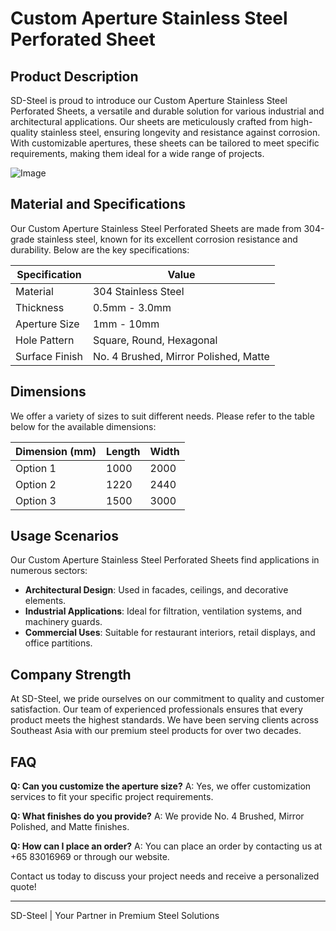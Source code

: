 # Custom Aperture Stainless Steel Perforated Sheet

## Product Description
SD-Steel is proud to introduce our Custom Aperture Stainless Steel Perforated Sheets, a versatile and durable solution for various industrial and architectural applications. Our sheets are meticulously crafted from high-quality stainless steel, ensuring longevity and resistance against corrosion. With customizable apertures, these sheets can be tailored to meet specific requirements, making them ideal for a wide range of projects.

![Image](https://github.com/user-attachments/assets/2567258e-e124-4816-932d-1809bd27ef0b)

## Material and Specifications
Our Custom Aperture Stainless Steel Perforated Sheets are made from 304-grade stainless steel, known for its excellent corrosion resistance and durability. Below are the key specifications:

| Specification | Value |
|---------------|-------|
| Material      | 304 Stainless Steel |
| Thickness     | 0.5mm - 3.0mm |
| Aperture Size | 1mm - 10mm |
| Hole Pattern  | Square, Round, Hexagonal |
| Surface Finish| No. 4 Brushed, Mirror Polished, Matte |

## Dimensions
We offer a variety of sizes to suit different needs. Please refer to the table below for the available dimensions:

| Dimension (mm) | Length | Width |
|----------------|--------|-------|
| Option 1       | 1000   | 2000  |
| Option 2       | 1220   | 2440  |
| Option 3       | 1500   | 3000  |

## Usage Scenarios
Our Custom Aperture Stainless Steel Perforated Sheets find applications in numerous sectors:
- **Architectural Design**: Used in facades, ceilings, and decorative elements.
- **Industrial Applications**: Ideal for filtration, ventilation systems, and machinery guards.
- **Commercial Uses**: Suitable for restaurant interiors, retail displays, and office partitions.

## Company Strength
At SD-Steel, we pride ourselves on our commitment to quality and customer satisfaction. Our team of experienced professionals ensures that every product meets the highest standards. We have been serving clients across Southeast Asia with our premium steel products for over two decades.

## FAQ
**Q: Can you customize the aperture size?**
A: Yes, we offer customization services to fit your specific project requirements.

**Q: What finishes do you provide?**
A: We provide No. 4 Brushed, Mirror Polished, and Matte finishes.

**Q: How can I place an order?**
A: You can place an order by contacting us at +65 83016969 or through our website.

Contact us today to discuss your project needs and receive a personalized quote!

---

SD-Steel | Your Partner in Premium Steel Solutions